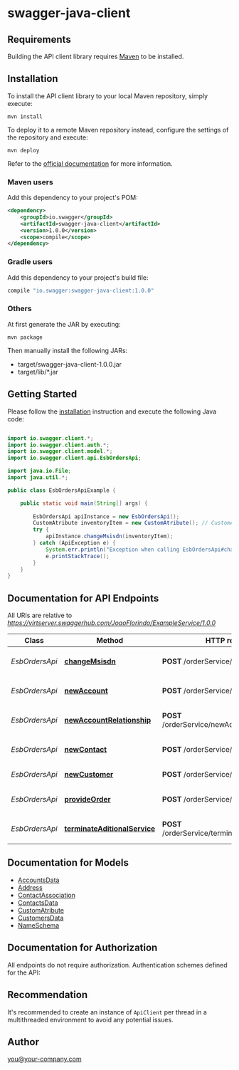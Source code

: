 # swagger-java-client

## Requirements

Building the API client library requires [Maven](https://maven.apache.org/) to be installed.

## Installation

To install the API client library to your local Maven repository, simply execute:

```shell
mvn install
```

To deploy it to a remote Maven repository instead, configure the settings of the repository and execute:

```shell
mvn deploy
```

Refer to the [official documentation](https://maven.apache.org/plugins/maven-deploy-plugin/usage.html) for more information.

### Maven users

Add this dependency to your project's POM:

```xml
<dependency>
    <groupId>io.swagger</groupId>
    <artifactId>swagger-java-client</artifactId>
    <version>1.0.0</version>
    <scope>compile</scope>
</dependency>
```

### Gradle users

Add this dependency to your project's build file:

```groovy
compile "io.swagger:swagger-java-client:1.0.0"
```

### Others

At first generate the JAR by executing:

    mvn package

Then manually install the following JARs:

* target/swagger-java-client-1.0.0.jar
* target/lib/*.jar

## Getting Started

Please follow the [installation](#installation) instruction and execute the following Java code:

```java

import io.swagger.client.*;
import io.swagger.client.auth.*;
import io.swagger.client.model.*;
import io.swagger.client.api.EsbOrdersApi;

import java.io.File;
import java.util.*;

public class EsbOrdersApiExample {

    public static void main(String[] args) {
        
        EsbOrdersApi apiInstance = new EsbOrdersApi();
        CustomAtribute inventoryItem = new CustomAtribute(); // CustomAtribute | Inventory item to add
        try {
            apiInstance.changeMsisdn(inventoryItem);
        } catch (ApiException e) {
            System.err.println("Exception when calling EsbOrdersApi#changeMsisdn");
            e.printStackTrace();
        }
    }
}

```

## Documentation for API Endpoints

All URIs are relative to *https://virtserver.swaggerhub.com/JoaoFlorindo/ExampleService/1.0.0*

Class | Method | HTTP request | Description
------------ | ------------- | ------------- | -------------
*EsbOrdersApi* | [**changeMsisdn**](docs/EsbOrdersApi.md#changeMsisdn) | **POST** /orderService/changeMsisdn | adds an inventory item
*EsbOrdersApi* | [**newAccount**](docs/EsbOrdersApi.md#newAccount) | **POST** /orderService/newAccount | adds an inventory item
*EsbOrdersApi* | [**newAccountRelationship**](docs/EsbOrdersApi.md#newAccountRelationship) | **POST** /orderService/newAccountRelationship | adds an inventory item
*EsbOrdersApi* | [**newContact**](docs/EsbOrdersApi.md#newContact) | **POST** /orderService/newContact | Creates new contact
*EsbOrdersApi* | [**newCustomer**](docs/EsbOrdersApi.md#newCustomer) | **POST** /orderService/newCustomer | Create new customer
*EsbOrdersApi* | [**provideOrder**](docs/EsbOrdersApi.md#provideOrder) | **POST** /orderService/provideOrder | adds an inventory item
*EsbOrdersApi* | [**terminateAditionalService**](docs/EsbOrdersApi.md#terminateAditionalService) | **POST** /orderService/terminateAditionalService | adds an inventory item


## Documentation for Models

 - [AccountsData](docs/AccountsData.md)
 - [Address](docs/Address.md)
 - [ContactAssociation](docs/ContactAssociation.md)
 - [ContactsData](docs/ContactsData.md)
 - [CustomAtribute](docs/CustomAtribute.md)
 - [CustomersData](docs/CustomersData.md)
 - [NameSchema](docs/NameSchema.md)


## Documentation for Authorization

All endpoints do not require authorization.
Authentication schemes defined for the API:

## Recommendation

It's recommended to create an instance of `ApiClient` per thread in a multithreaded environment to avoid any potential issues.

## Author

you@your-company.com

